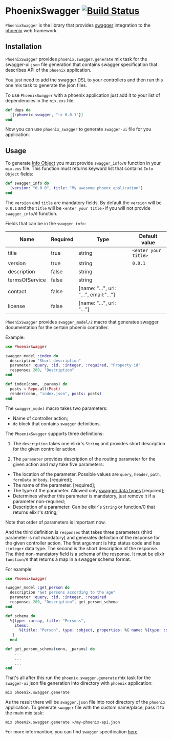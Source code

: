 # PhoenixSwagger [![Build Status](https://travis-ci.org/xerions/phoenix_swagger.svg?branch=master)](https://travis-ci.org/xerions/phoenix_swagger)

`PhoenixSwagger` is the library that provides [swagger](http://swagger.io/) integration
to the [phoenix](http://www.phoenixframework.org/) web framework.

## Installation

`PhoenixSwagger` provides `phoenix.swagger.generate` mix task for the swagger-ui `json`
file generation that contains swagger specification that describes API of the `phoenix`
application.

You just need to add the swagger DSL to your controllers and then run this one mix task
to generate the json files.

To use `PhoenixSwagger` with a phoenix application just add it to your list of
dependencies in the `mix.exs` file:

```elixir
def deps do
  [{:phoenix_swagger, "~> 0.0.1"}]
end
```

Now you can use `phoenix_swagger` to generate `swagger-ui` file for you application.

## Usage

To generate [Info Object](https://github.com/swagger-api/swagger-spec/blob/master/versions/2.0.md#infoObject)
you must provide `swagger_info/0` function in your `mix.exs` file. This function must
returns keyword list that contains `Info Object` fields:

```elixir
def swagger_info do
  [version: "0.0.0", title: "My awesome phoenx application"]
end
```

The `version` and `title` are mandatory fields. By default the `version` will be `0.0.1`
and the `title` will be `<enter your title>` if you will not provide `swagger_info/0`
function.

Fields that can be in the `swagger_info`:

Name           | Required | Type                                   | Default value
-------------- | -------- | -------------------------------------- | -------------
title          | true     | string                                 | `<enter your title>`
version        | true     | string                                 | `0.0.1`
description    | false    | string                                 |                                          
termsOfService | false    | string                                 |                    
contact        | false    | [name: "...", url: "...", email:"..."] |                    
license        | false    | [name: "...", url: "..."]              |                      

`PhoenixSwagger` provides `swagger_model/2` macro that generates swagger documentation
for the certain phoenix controller.

Example:

```elixir
use PhoenixSwagger

swagger_model :index do
  description "Short description"
  parameter :query, :id, :integer, :required, "Property id"
  responses 200, "Description"
end

def index(conn, _params) do
  posts = Repo.all(Post)
  render(conn, "index.json", posts: posts)
end
```

The `swagger_model` macro takes two parameters:

* Name of controller action;
* `do` block that contains `swagger` definitions.

The `PhoenixSwagger` supports three definitions:

1. The `description` takes one elixir's `String` and provides short description for the
given controller action.

2. The `parameter` provides description of the routing parameter for the given action and
may take five parameters:

* The location of the parameter. Possible values are `query`, `header`, `path`, `formData` or `body`. [required];
* The name of the parameter. [required];
* The type of the parameter. Allowed only [swagger data types](https://github.com/swagger-api/swagger-spec/blob/master/versions/2.0.md#data-types
) [required];
* Determines whether this parameter is mandatory, just remove it if a parameter non-required;
* Description of a parameter. Can be elixir's `String` or function/0 that returns elixir's string;

Note that order of parameters is important now.

And the third definition is `responses` that takes three parameters (third parameter is not mandatory)
and generates definition of the response for the given controller action. The first argument is http
status code and has `:integer` data type. The second is the short description of the response. The third
non-mandatory field is a schema of the response. It must be elixir `function/0` that returns a map in a
swagger schema format.

For example:

```elixir
use PhoenixSwagger

swagger_model :get_person do
  description "Get persons according to the age"
  parameter :query, :id, :integer, :required
  responses 200, "Description", get_person_schema
end

def schema do
  %{type: :array, title: "Persons",
    items:
      %{title: "Person", type: :object, properties: %{ name: %{type: :string}}}
   }
  end

def get_person_schema(conn, _params) do
    ...
    ...
    ...
end
```

That's all after this run the `phoenix.swagger.generate` mix task for the `swagger-ui` json
file generation into directory with `phoenix` application:

```
mix phoenix.swagger.generate
```

As the result there will be `swagger.json` file into root directory of the `phoenix` application.
To generate `swagger` file with the custom name/place, pass it to the main mix task:

```
mix phoenix.swagger.generate ~/my-phoenix-api.json
```

For more informantion, you can find `swagger` specification [here](https://github.com/swagger-api/swagger-spec/blob/master/versions/2.0.md).

